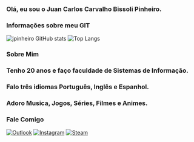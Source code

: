 ### Olá, eu sou o Juan Carlos Carvalho Bissoli Pinheiro. 


### Informações sobre meu GIT 

![jpinheiro GitHub stats](https://github-readme-stats.vercel.app/api?username=jpinheiro04&show_icons=true&theme=radical) ![Top Langs](https://github-readme-stats.vercel.app/api/top-langs/?username=jpinheiro04&hide_progress=true)


### Sobre Mim
### Tenho 20 anos e faço faculdade de Sistemas de Informação.
### Falo três idiomas Português, Inglês e Espanhol.
### Adoro Musica, Jogos, Séries, Filmes e Animes.

### Fale Comigo
[![Outlook](https://img.shields.io/badge/Microsoft_Outlook-0078D4?style=for-the-badge&logo=microsoft-outlook&logoColor=white)](mailto:jpinheiro04@outlook.com) [![Instagram](https://img.shields.io/badge/Instagram-E4405F?style=for-the-badge&logo=instagram&logoColor=white)](https://www.instagram.com/jpinheiro04_/) [![Steam](https://img.shields.io/badge/Steam-000000?style=for-the-badge&logo=steam&logoColor=white)](https://steamcommunity.com/id/jpinheiro04/)

